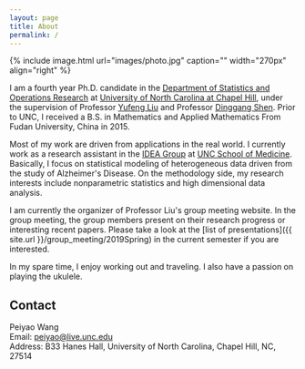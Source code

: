 ```yaml
---
layout: page
title: About
permalink: /
---
```


{% include image.html url="images/photo.jpg" caption="" width="270px" align="right" %}

I am a fourth year Ph.D. candidate in the [Department of Statistics and Operations Research](http://stat-or.unc.edu/) at [University of North Carolina at Chapel Hill](http://unc.edu/), under the supervision of Professor [Yufeng Liu](http://www.unc.edu/~yfliu/) and Professor [Dinggang Shen](https://www.med.unc.edu/radiology/copy_of_faculty-overview/shen/). Prior to UNC, I received a B.S. in Mathematics and Applied Mathematics From Fudan University, China in 2015.

Most of my work are driven from applications in the real world. I currently work as a research assistant in the [IDEA Group](https://www.med.unc.edu/bric/ideagroup) at [UNC School of Medicine](http://www.med.unc.edu/). Basically, I focus on statistical modeling of heterogeneous data driven from the study of Alzheimer's Disease. On the methodology side, my research interests include nonparametric statistics and high dimensional data analysis. 

I am currently the organizer of Professor Liu's group meeting website. In the group meeting, the group members present on their research progress or interesting recent papers. Please take a look at the [list of presentations]({{ site.url }}/group_meeting/2019Spring) in the current semester if you are interested.

In my spare time, I enjoy working out and traveling. I also have a passion on playing the ukulele.

## Contact

Peiyao Wang <br />
Email: [peiyao@live.unc.edu]<br />
Address: B33 Hanes Hall, University of North Carolina, Chapel Hill, NC, 27514<br />

[peiyao@live.unc.edu]: mailto:peiyao@live.unc.edu